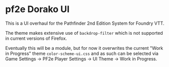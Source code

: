 # pf2e Dorako UI
This is a UI overhaul for the Pathfinder 2nd Edition System for Foundry VTT.

The theme makes extensive use of `backdrop-filter` which is not supported in current versions of Firefox.

Eventually this will be a module, but for now it overwrites the current "Work in Progress" theme `color-scheme-ui.css` and as such can be selected via Game Settings -> PF2e Player Settings -> UI Theme -> Work in Progress.